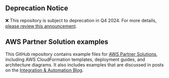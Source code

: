 ## Deprecation Notice

:x: This repository is subject to deprecation in Q4 2024. For more details, [please review this announcement](https://github.com/aws-ia/.announcements/issues/1). 


## AWS Partner Solution examples

This GitHub repository contains example files for [AWS Partner Solutions](https://aws.amazon.com/solutions/browse-all/?solutions-all.sort-by=item.additionalFields.sortDate&solutions-all.sort-order=desc&awsf.Content-Type=*all&awsf.AWS-Product%20Category=*all), including AWS CloudFormation templates, deployment guides, and architecture diagrams. It also includes examples that are discussed in posts on the [Integration & Automation Blog](https://aws.amazon.com/blogs/infrastructure-and-automation/).
